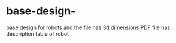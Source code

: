# base-design-
base design for robots and the file has 3d dimensions 
PDF file has description table  of robot 
